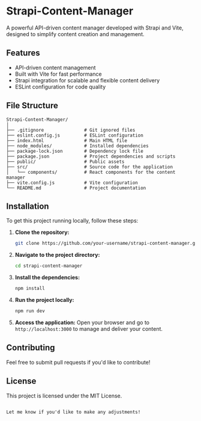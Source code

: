 # Strapi-Content-Manager
A powerful API-driven content manager developed with Strapi and Vite, designed to simplify content creation and management.

## Features
- API-driven content management
- Built with Vite for fast performance
- Strapi integration for scalable and flexible content delivery
- ESLint configuration for code quality

## File Structure

```plaintext
Strapi-Content-Manager/
│
├── .gitignore               # Git ignored files
├── eslint.config.js         # ESLint configuration
├── index.html               # Main HTML file
├── node_modules/            # Installed dependencies
├── package-lock.json        # Dependency lock file
├── package.json             # Project dependencies and scripts
├── public/                  # Public assets
├── src/                     # Source code for the application
│   └── components/          # React components for the content manager
├── vite.config.js           # Vite configuration
└── README.md                # Project documentation
```

## Installation

To get this project running locally, follow these steps:

1. **Clone the repository:**

   ```bash
   git clone https://github.com/your-username/strapi-content-manager.git
   ```

2. **Navigate to the project directory:**

   ```bash
   cd strapi-content-manager
   ```

3. **Install the dependencies:**

   ```bash
   npm install
   ```

4. **Run the project locally:**

   ```bash
   npm run dev
   ```

5. **Access the application:**
   Open your browser and go to `http://localhost:3000` to manage and deliver your content.

## Contributing
Feel free to submit pull requests if you'd like to contribute!

## License
This project is licensed under the MIT License.
```

Let me know if you'd like to make any adjustments!
